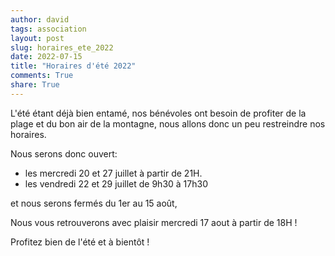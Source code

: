 ```yaml
---
author: david
tags: association
layout: post
slug: horaires_ete_2022
date: 2022-07-15
title: "Horaires d'été 2022"
comments: True
share: True
---
```


L'été étant déjà bien entamé, nos bénévoles ont besoin de
profiter de la plage et du bon air de la montagne, nous
allons donc un peu restreindre nos horaires.

Nous serons donc ouvert:

- les mercredi 20 et 27 juillet à partir de 21H.
- les vendredi 22 et 29 juillet de 9h30 à 17h30

et nous serons fermés du 1er au 15 août, 

Nous vous retrouverons avec plaisir mercredi 17 aout à partir de 18H !

Profitez bien de l'été et à bientôt !
